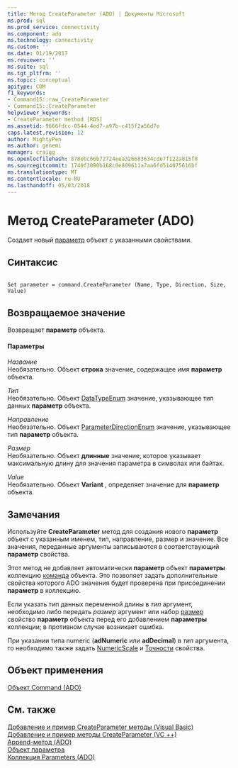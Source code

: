 ```yaml
---
title: Метод CreateParameter (ADO) | Документы Microsoft
ms.prod: sql
ms.prod_service: connectivity
ms.component: ado
ms.technology: connectivity
ms.custom: ''
ms.date: 01/19/2017
ms.reviewer: ''
ms.suite: sql
ms.tgt_pltfrm: ''
ms.topic: conceptual
apitype: COM
f1_keywords:
- Command15::raw_CreateParameter
- Command15::CreateParameter
helpviewer_keywords:
- CreateParameter method [RDS]
ms.assetid: 9666fdcc-0544-4ed7-a97b-c415f2a56d7e
caps.latest.revision: 12
author: MightyPen
ms.author: genemi
manager: craigg
ms.openlocfilehash: 878ebc66b72724eea326683634cde7f122a815f8
ms.sourcegitcommit: 1740f3090b168c0e809611a7aa6fd514075616bf
ms.translationtype: MT
ms.contentlocale: ru-RU
ms.lasthandoff: 05/03/2018
---
```

# <a name="createparameter-method-ado"></a>Метод CreateParameter (ADO)
Создает новый [параметр](../../../ado/reference/ado-api/parameter-object.md) объект с указанными свойствами.  
  
## <a name="syntax"></a>Синтаксис  
  
```  
  
Set parameter = command.CreateParameter (Name, Type, Direction, Size, Value)  
```  
  
## <a name="return-value"></a>Возвращаемое значение  
 Возвращает **параметр** объекта.  
  
#### <a name="parameters"></a>Параметры  
 *Название*  
 Необязательно. Объект **строка** значение, содержащее имя **параметр** объекта.  
  
 *Тип*  
 Необязательно. Объект [DataTypeEnum](../../../ado/reference/ado-api/datatypeenum.md) значение, указывающее тип данных **параметр** объекта.  
  
 *Направление*  
 Необязательно. Объект [ParameterDirectionEnum](../../../ado/reference/ado-api/parameterdirectionenum.md) значение, указывающее тип **параметр** объекта.  
  
 *Размер*  
 Необязательно. Объект **длинные** значение, которое указывает максимальную длину для значения параметра в символах или байтах.  
  
 *Value*  
 Необязательно. Объект **Variant** , определяет значение для **параметр** объекта.  
  
## <a name="remarks"></a>Замечания  
 Используйте **CreateParameter** метод для создания нового **параметр** объект с указанным именем, тип, направление, размер и значение. Все значения, переданные аргументы записываются в соответствующий **параметр** свойства.  
  
 Этот метод не добавляет автоматически **параметр** объект **параметры** коллекцию [команда](../../../ado/reference/ado-api/command-object-ado.md) объекта. Это позволяет задать дополнительные свойства которого ADO значения будет проверена при присоединении **параметр** в коллекцию.  
  
 Если указать тип данных переменной длины в *тип* аргумент, необходимо либо передать *размер* аргумент или набор [размер](../../../ado/reference/ado-api/size-property-ado-parameter.md) свойство **параметр**  объекта перед его добавлением **параметры** коллекции; в противном случае возникает ошибка.  
  
 При указании типа numeric (**adNumeric** или **adDecimal**) в *тип* аргумента, то необходимо также задать [NumericScale](../../../ado/reference/ado-api/numericscale-property-ado.md) и [Точности](../../../ado/reference/ado-api/precision-property-ado.md) свойства.  
  
## <a name="applies-to"></a>Объект применения  
 [Объект Command (ADO)](../../../ado/reference/ado-api/command-object-ado.md)  
  
## <a name="see-also"></a>См. также  
 [Добавление и пример CreateParameter методы (Visual Basic)](../../../ado/reference/ado-api/append-and-createparameter-methods-example-vb.md)   
 [Добавление и пример методы CreateParameter (VC ++)](../../../ado/reference/ado-api/append-and-createparameter-methods-example-vc.md)   
 [Append-метод (ADO)](../../../ado/reference/ado-api/append-method-ado.md)   
 [Объект параметра](../../../ado/reference/ado-api/parameter-object.md)   
 [Коллекция Parameters (ADO)](../../../ado/reference/ado-api/parameters-collection-ado.md)
